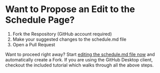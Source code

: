 # Want to Propose an Edit to the Schedule Page?

1.  Fork the Respository (GitHub account required)
2.  Make your suggested changes to the schedule.md file
3.  Open a Pull Request

Want to proceed right away? Start [editing the schedule.md file now](https://github.com/paulhibbitts/cmpt-363-153-website/edit/master/user/pages/02.schedule/schedule.md) and automatically create a Fork. If you are using the GitHub Desktop client, checkout the included tutorial which walks through all the above steps.
